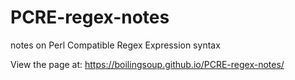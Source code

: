 # PCRE-regex-notes
notes on Perl Compatible Regex Expression syntax

View the page at: https://boilingsoup.github.io/PCRE-regex-notes/
